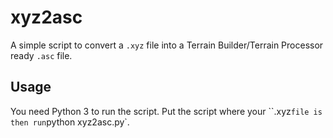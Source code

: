 # xyz2asc

A simple script to convert a `.xyz` file into a Terrain Builder/Terrain Processor ready `.asc` file.

## Usage

You need Python 3 to run the script. Put the script where your ``.xyz` file is then run `python xyz2asc.py`.
